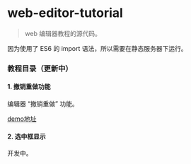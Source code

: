# web-editor-tutorial

> web 编辑器教程的源代码。

因为使用了 ES6 的 import 语法，所以需要在静态服务器下运行。

### 教程目录（更新中）

#### 1. 撤销重做功能

编辑器 “撤销重做” 功能。

[demo地址](https://f-star.github.io/web-editor-tutorial/undo/)

#### 2. 选中框显示

开发中。

